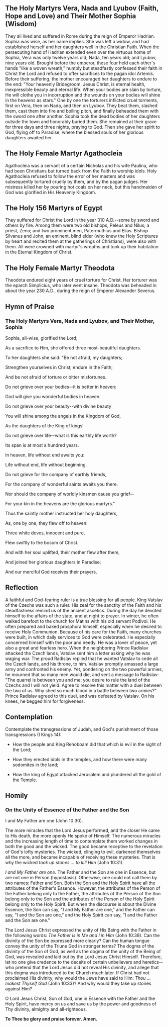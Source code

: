 ## The Holy Martyrs Vera, Nada and Lyubov (Faith, Hope and Love) and Their Mother Sophia (Wisdom)

They all lived and suffered in Rome during the reign of Emperor Hadrian. Sophia was wise, as her name implies. She was left a widow, and had established herself and her daughters well in the Christian Faith. When the persecuting hand of Hadrian extended even over the virtuous home of Sophia, Vera was only twelve years old; Nada, ten years old; and Lyubov, nine years old. Brought before the emperor, these four held each other's hands "like a woven wreath," humbly but steadfastly confessed their faith in Christ the Lord and refused to offer sacrifices to the pagan idol Artemis. Before their suffering, the mother encouraged her daughters to endure to the end: "Your heavenly Bridegroom, Jesus Christ, is eternal health, inexpressible beauty and eternal life. When your bodies are slain by torture, He will clothe you in incorruption and the wounds on your bodies will shine in the heavens as stars." One by one the torturers inflicted cruel torments, first on Vera, then on Nada, and then on Lyubov. They beat them, slashed them, cast them into fire and boiling pitch, and finally beheaded them with the sword one after another. Sophia took the dead bodies of her daughters outside the town and honorably buried them. She remained at their grave for three days and three nights, praying to God. Then she gave her spirit to God, flying off to Paradise, where the blessed souls of her glorious daughters awaited her.



## The Holy Female Martyr Agathocleia

Agathocleia was a servant of a certain Nicholas and his wife Paulina, who had been Christians but turned back from the Faith to worship idols. Holy Agathocleia refused to follow the error of her masters and was subsequently tortured cruelly by them, and by the pagan judges. Her mistress killed her by pouring hot coals on her neck, but this handmaiden of God was glorified in His Heavenly Kingdom.



## The Holy 156 Martyrs of Egypt

They suffered for Christ the Lord in the year 310 A.D.--some by sword and others by fire. Among them were two old bishops, Peleus and Nilus; a priest, Zeno; and two prominent men, Patermuthius and Elias. Bishop Silvanus and John, an eminent, blind elder (who knew the Holy Scriptures by heart and recited them at the gatherings of Christians), were also with them. All were crowned with martyr's wreaths and took up their habitation in the Eternal Kingdom of Christ.



## The Holy Female Martyr Theodota

Theodota endured eight years of cruel torture for Christ. Her torturer was the eparch Simplicius, who later went insane. Theodota was beheaded in about the year 230 A.D., during the reign of Emperor Alexander Severus.



## Hymn of Praise

### The Holy Martyrs Vera, Nada and Lyubov, and Their Mother, Sophia

Sophia, all-wise, glorified the Lord; 

As a sacrifice to Him, she offered three most-beautiful daughters. 

To her daughters she said: "Be not afraid, my daughters; 

Strengthen yourselves in Christ; endure in the Faith; 

And be not afraid of torture or bitter misfortunes. 

Do not grieve over your bodies--it is better in heaven: 

God will give you wonderful bodies in heaven.

Do not grieve over your beauty--with divine beauty 

You will shine among the angels in the Kingdom of God, 

As the daughters of the King of kings! 

Do not grieve over life--what is this earthly life worth? 

Its span is at most a hundred years. 

In heaven, life without end awaits you: 

Life without end, life without beginning. 

Do not grieve for the company of earthly friends, 

For the company of wonderful saints awaits you there. 

Nor should the company of worldly kinsmen cause you grief-- 

For your kin in the heavens are the glorious martyrs." 

Thus the saintly mother instructed her holy daughters, 

As, one by one, they flew off to heaven: 

Three white doves, innocent and pure, 

Flew swiftly to the bosom of Christ. 

And with her soul uplifted, their mother flew after them, 

And joined her glorious daughters in Paradise; 

And our merciful God receives their prayers.



## Reflection

A faithful and God-fearing ruler is a true blessing for all people. King Vatslav of the Czechs was such a ruler. His zeal for the sanctity of the Faith and his steadfastness remind us of the ancient ascetics. During the day he devoted himself to the affairs of the state, and at night to prayer. In winter, he often walked barefoot to the church for Matins with his old servant Podivoi. He often prepared and baked prosphora himself, especially when he desired to receive Holy Communion. Because of his care for the Faith, many churches were built, in which daily services to God were celebrated. He especially concerned himself with the poor and needy. He was a lover of peace, yet also a great and fearless hero. When the neighboring Prince Radislav attacked the Czech lands, Vatslav sent him a letter asking why he was waging war. The proud Radislav replied that he wanted Vatslav to cede all the Czech lands, and his throne, to him. Vatslav promptly amassed a large army and confronted his enemy. Yet, pondering on the two powerful armies, he mourned that so many men would die, and sent a message to Radislav: "The quarrel is between you and me; you desire to rule the land of the Czechs and I will not yield. Agree to resolve this matter with a duel between the two of us. Why shed so much blood in a battle between two armies?" Prince Radislav agreed to this duel, and was defeated by Vatslav. On his knees, he begged him for forgiveness.



## Contemplation

Contemplate the transgressions of Judah, and God's punishment of those transgressions (I Kings 14):

- How the people and King Rehoboam did that which is evil in the sight of the Lord;

- How they erected idols in the temples, and how there were many sodomites in the land;

- How the king of Egypt attacked Jerusalem and plundered all the gold of the Temple.



## Homily

### On the Unity of Essence of the Father and the Son

I and My Father are one (John 10:30).

The more miracles that the Lord Jesus performed, and the closer He came to His death, the more openly He spoke of Himself. The numerous miracles and the increasing length of time to contemplate them worked changes in both the good and the wicked. The good became receptive to the revelation of God's lofty mysteries. The wicked, clinging to evil, darkened themselves all the more, and became incapable of receiving these mysteries. That is why the wicked *took up stones … to kill Him* (John 10:31).

*I and My Father are one*. The Father and the Son are one in Essence, but are not one in Person (hypostasis). Otherwise, one could not call them by two names: Father and Son. Both the Son and the Holy Spirit have all the attributes of the Father's Essence. However, the attributes of the Person of the Father belong only to the Father, the attributes of the Person of the Son belong only to the Son and the attributes of the Person of the Holy Spirit belong only to the Holy Spirit. But when the discourse is about the Divine Essence, the Son can say, "I and My Father are one," and the Father can say, "I and the Son are one," and the Holy Spirit can say, "I and the Father and the Son are one."

The Lord Jesus Christ expressed the unity of His Being with the Father in the following words: *The Father is in Me and I in Him* (John 10:38). Can the divinity of the Son be expressed more clearly? Can the human tongue convey the unity of the Triune God in stronger terms? The dogma of the divinity of the Son of God, as well as the dogma of the unity of the Being of God, was revealed and laid out by the Lord Jesus Christ Himself. Therefore, let no one give credence to the deceits of certain unbelievers and heretics--who pretend that the Lord Jesus did not reveal His divinity, and allege that this dogma was introduced to the Church much later. If Christ had not proclaimed His divinity, why would the Jews have said to Him: *Thou … makest Thyself God* (John 10:33)? And why would they take up stones against Him?

O Lord Jesus Christ, Son of God, one in Essence with the Father and the Holy Spirit, have mercy on us and save us by the power and goodness of Thy divinity, almighty and all-righteous. 

**To Thee be glory and praise forever. Amen.**
